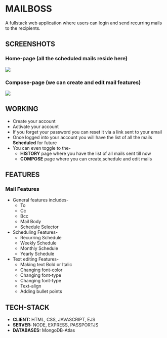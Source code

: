  # MAILBOSS

A fullstack web application where users can login and send 
recurring mails to the recipients.

## SCREENSHOTS
### Home-page (all the scheduled mails reside here)
![](images.mailboss/Screenshot-1.png)
### Compose-page (we can create and edit mail features)
![](images.mailboss/Screenshot-2.png)

## WORKING 
- Create your account
- Activate your account
- If you forget your password you can reset it via a link sent to your email
- Once logged into your account you will have the list of all the mails **Scheduled** for future
- You can even toggle to the-    
    - **HISTORY** page  where you have the list of all mails sent till now
    - **COMPOSE** page where you can create,schedule and edit mails


## FEATURES
### Mail Features
- General features includes- 
    - To
    - Cc
    - Bcc
    - Mail Body
    - Schedule Selector  
- Scheduling Features-
    - Recurring Schedule
    - Weekly Schedule
    - Monthly Schedule
    - Yearly Schedule
 - Text editing Features-
    - Making text Bold or Italic
    - Changing font-color
    - Changing font-type
    - Changing font-type
    - Text-align
    - Adding bullet points



## TECH-STACK
  - **CLIENT:**   HTML, CSS, JAVASCRIPT, EJS
  - **SERVER:**   NODE, EXPRESS, PASSPORTJS
  - **DATABASES:**   MongoDB-Atlas
